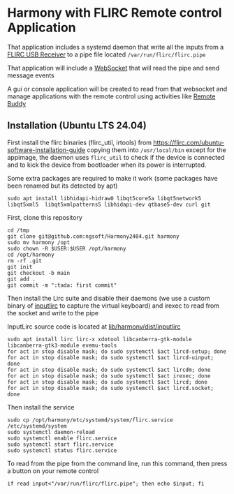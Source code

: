 # Harmony with FLIRC Remote control Application 

That application includes a systemd daemon that write all the inputs from a [FLIRC USB Receiver](https://flirc.tv/products/flirc-usb-receiver) to a pipe file located `/var/run/flirc/flirc.pipe`

That application will include a [WebSocket](https://developer.mozilla.org/en-US/docs/Web/API/WebSockets_API) that will read the pipe and send message events

A gui or console application will be created to read from that websocket and manage applications with the remote control using activities like [Remote Buddy](https://www.iospirit.com/products/remotebuddy/)


## Installation (Ubuntu LTS 24.04)

First install the flirc binaries (flirc_util, irtools) from https://flirc.com/ubuntu-software-installation-guide copying them into `/usr/local/bin` except for the appimage, the daemon uses `flirc_util` to check if the device is connected and to kick the device from bootloader when its power is interrupted.

Some extra packages are required to make it work (some packages have been renamed but its detected by apt)
```shell
sudo apt install libhidapi-hidraw0 libqt5core5a libqt5network5 libqt5xml5  libqt5xmlpatterns5 libhidapi-dev qtbase5-dev curl git
```

First, clone this repository

```shell
cd /tmp
git clone git@github.com:ngsoft/Harmony2404.git harmony
sudo mv harmony /opt
sudo chown -R $USER:$USER /opt/harmony
cd /opt/harmony
rm -rf .git
git init
git checkout -b main
git add .
git commit -m ":tada: first commit"
```

Then install the Lirc suite and disable their daemons (we use a custom binary of [inputlirc](https://github.com/gsliepen/inputlirc) to capture the virtual keyboard) and irexec to read from the socket and write to the pipe

InputLirc source code is located at [lib/harmony/dist/inputlirc](./lib/harmony/dist/inputlirc)


```shell
sudo apt install lirc lirc-x xdotool libcanberra-gtk-module libcanberra-gtk3-module evemu-tools
for act in stop disable mask; do sudo systemctl $act lircd-setup; done
for act in stop disable mask; do sudo systemctl $act lircd-uinput; done
for act in stop disable mask; do sudo systemctl $act lircdm; done
for act in stop disable mask; do sudo systemctl $act irexec; done
for act in stop disable mask; do sudo systemctl $act lircd; done
for act in stop disable mask; do sudo systemctl $act lircd.socket; done
```

Then install the service

```shell
sudo cp /opt/harmony/etc/systemd/system/flirc.service /etc/systemd/system
sudo systemctl daemon-reload
sudo systemctl enable flirc.service 
sudo systemctl start flirc.service 
sudo systemctl status flirc.service 
```

To read from the pipe from the command line, run this command, then press a button on your remote control
```shell
if read input<"/var/run/flirc/flirc.pipe"; then echo $input; fi
```